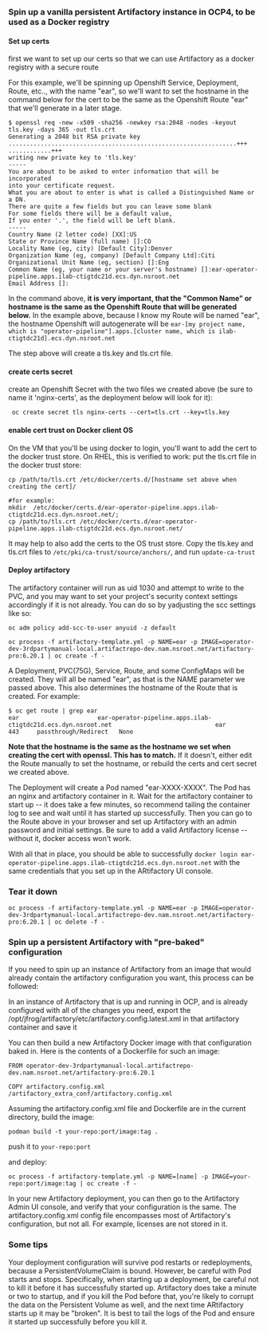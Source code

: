 ### Spin up a vanilla persistent Artifactory instance in OCP4, to be used as a Docker registry

#### Set up certs
first we want to set up our certs so that we can use Artifactory as a docker registry with a secure route

For this example, we'll be spinning up Openshift Service, Deployment, Route, etc.., with the name "ear", so we'll want to set the hostname in the command below for the cert to be the same as the Openshift Route "ear" that we'll generate in a later stage.

```
$ openssl req -new -x509 -sha256 -newkey rsa:2048 -nodes -keyout tls.key -days 365 -out tls.crt
Generating a 2048 bit RSA private key
................................................................+++
............+++
writing new private key to 'tls.key'
-----
You are about to be asked to enter information that will be incorporated
into your certificate request.
What you are about to enter is what is called a Distinguished Name or a DN.
There are quite a few fields but you can leave some blank
For some fields there will be a default value,
If you enter '.', the field will be left blank.
-----
Country Name (2 letter code) [XX]:US
State or Province Name (full name) []:CO
Locality Name (eg, city) [Default City]:Denver
Organization Name (eg, company) [Default Company Ltd]:Citi
Organizational Unit Name (eg, section) []:Eng
Common Name (eg, your name or your server's hostname) []:ear-operator-pipeline.apps.ilab-ctigtdc21d.ecs.dyn.nsroot.net
Email Address []:
```

In the command above, **it is very important, that the "Common Name" or hostname is the same as the Openshift Route that will be generated below.** In the example above, because I know my Route will be named "ear", the hostname Openshift will autogenerate will be `ear-[my project name, which is "operator-pipeline"].apps.[cluster name, which is ilab-ctigtdc21d].ecs.dyn.nsroot.net`

The step above will create a tls.key and tls.crt file.

#### create certs secret

create an Openshift Secret with the two files we created above (be sure to name it 'nginx-certs', as the deployment below will look for it):
```
 oc create secret tls nginx-certs --cert=tls.crt --key=tls.key
```

#### enable cert trust on Docker client OS

On the VM that you'll be using docker to login, you'll want to add the cert to the docker trust store.
On RHEL, this is verified to work:
put the tls.crt file in the docker trust store:
```
cp /path/to/tls.crt /etc/docker/certs.d/[hostname set above when creating the cert]/

#for example:
mkdir  /etc/docker/certs.d/ear-operator-pipeline.apps.ilab-ctigtdc21d.ecs.dyn.nsroot.net/;
cp /path/to/tls.crt /etc/docker/certs.d/ear-operator-pipeline.apps.ilab-ctigtdc21d.ecs.dyn.nsroot.net/
```

It may help to also add the certs to the OS trust store. Copy the tls.key and tls.crt files to `/etc/pki/ca-trust/source/anchors/`, and run `update-ca-trust`

#### Deploy artifactory

The artifactory container will run as uid 1030 and attempt to write to the PVC, and you may want to set your project's security context settings accordingly if it is not already. You can do so by yadjusting the scc settings like so:

```
oc adm policy add-scc-to-user anyuid -z default
```

```
oc process -f artifactory-template.yml -p NAME=ear -p IMAGE=operator-dev-3rdpartymanual-local.artifactrepo-dev.nam.nsroot.net/artifactory-pro:6.20.1 | oc create -f -
```
A Deployment, PVC(75G), Service, Route, and some ConfigMaps will be created. They will all be named "ear", as that is the NAME parameter we passed above.
This also determines the hostname of the Route that is created. For example:

```
$ oc get route | grep ear
ear                      ear-operator-pipeline.apps.ilab-ctigtdc21d.ecs.dyn.nsroot.net                             ear                      443     passthrough/Redirect   None
```

**Note that the hostname is the same as the hostname we set when creating the cert with openssl. This has to match.** If it doesn't, either edit the Route manually to set the hostname, or rebuild the certs and cert secret we created above.

The Deployment will create a Pod named "ear-XXXX-XXXX". The Pod has an nginx and artifactory container in it. Wait for the artifactory container to start up -- it does take a few minutes, so recommend tailing the container log to see and wait until it has started up successfully. Then you can go to the Route above in your browser and set up Artifactory with an admin password and initial settings. Be sure to add a valid Artifactory license -- without it, docker access won't work.

With all that in place, you should be able to successfully `docker login ear-operator-pipeline.apps.ilab-ctigtdc21d.ecs.dyn.nsroot.net` with the same credentials that you set up in the ARtifactory UI console.

### Tear it down
```
oc process -f artifactory-template.yml -p NAME=ear -p IMAGE=operator-dev-3rdpartymanual-local.artifactrepo-dev.nam.nsroot.net/artifactory-pro:6.20.1 | oc delete -f -
```


### Spin up a persistent Artifactory with "pre-baked" configuration

If you need to spin up an instance of Artifactory from an image that would already contain the artifactory configuration you want, this process can be followed:

In an instance of Artifactory that is up and running in OCP, and is already configured with all of the changes you need, export the /opt/jfrog/artifactory/etc/artifactory.config.latest.xml in that artifactory container and save it

You can then build a new Artifactory Docker image with that configuration baked in. Here is the contents of a Dockerfile for such an image:

```
FROM operator-dev-3rdpartymanual-local.artifactrepo-dev.nam.nsroot.net/artifactory-pro:6.20.1

COPY artifactory.config.xml /artifactory_extra_conf/artifactory.config.xml
```

Assuming the artifactory.config.xml file and Dockerfile are in the current directory, build the image:

```
podman build -t your-repo:port/image:tag .
```

push it to ```your-repo:port```

and deploy:

```
oc process -f artifactory-template.yml -p NAME=[name] -p IMAGE=your-repo:port/image:tag | oc create -f -
```

In your new Artifactory deployment, you can then go to the Artifactory Admin UI console, and verify that your configuration is the same. The artifactory.config.xml config file encompasses most of Artifactory's configuration, but not all. For example, licenses are not stored in it.

### Some tips

Your deployment configuration will survive pod restarts or redeployments, because a PersistentVolumeClaim is bound. However, be careful with Pod starts and stops. Specifically, when starting up a deployment, be careful not to kill it before it has successfully started up. Artifactory does take a minute or two to startup, and if you kill the Pod before that, you're likely to corrupt the data on the Persistent Volume as well, and the next time ARtifactory starts up it may be "broken".
It is best to tail the logs of the Pod and ensure it started up successfully before you kill it.
